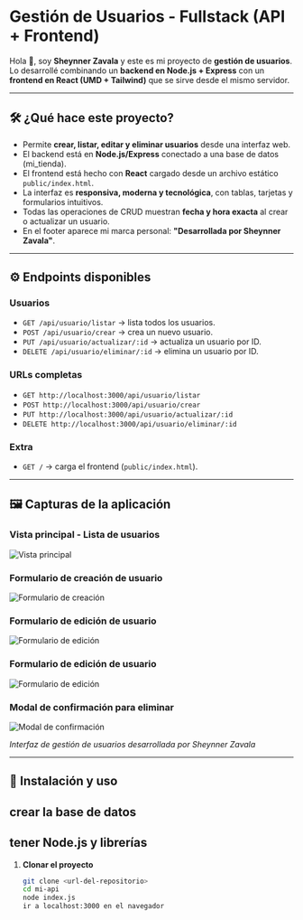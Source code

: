 # Gestión de Usuarios - Fullstack (API + Frontend)

Hola 👋, soy **Sheynner Zavala** y este es mi proyecto de **gestión de usuarios**.  
Lo desarrollé combinando un **backend en Node.js + Express** con un **frontend en React (UMD + Tailwind)** que se sirve desde el mismo servidor.

---

## 🛠️ ¿Qué hace este proyecto?

- Permite **crear, listar, editar y eliminar usuarios** desde una interfaz web.
- El backend está en **Node.js/Express** conectado a una base de datos (mi_tienda).
- El frontend está hecho con **React** cargado desde un archivo estático `public/index.html`.
- La interfaz es **responsiva, moderna y tecnológica**, con tablas, tarjetas y formularios intuitivos.
- Todas las operaciones de CRUD muestran **fecha y hora exacta** al crear o actualizar un usuario.
- En el footer aparece mi marca personal: **"Desarrollada por Sheynner Zavala"**.

---


## ⚙️ Endpoints disponibles

### Usuarios
- `GET /api/usuario/listar` → lista todos los usuarios.
- `POST /api/usuario/crear` → crea un nuevo usuario.
- `PUT /api/usuario/actualizar/:id` → actualiza un usuario por ID.
- `DELETE /api/usuario/eliminar/:id` → elimina un usuario por ID.

### URLs completas
- `GET http://localhost:3000/api/usuario/listar`
- `POST http://localhost:3000/api/usuario/crear`
- `PUT http://localhost:3000/api/usuario/actualizar/:id`
- `DELETE http://localhost:3000/api/usuario/eliminar/:id`

### Extra
- `GET /` → carga el frontend (`public/index.html`).

---

## 🖼️ Capturas de la aplicación

### Vista principal - Lista de usuarios
![Vista principal](https://github.com/user-attachments/assets/e1652a4d-9033-465a-87ec-0ea815a3cdd0)

### Formulario de creación de usuario
![Formulario de creación](https://github.com/user-attachments/assets/6cc19046-22ee-4101-a097-734609d32776)

### Formulario de edición de usuario
![Formulario de edición](https://github.com/user-attachments/assets/3344d016-8b7e-4e47-84c4-5b7a3af5c8c8)

### Formulario de edición de usuario
![Formulario de edición](https://github.com/user-attachments/assets/04273b3f-df56-4d3c-9c68-7db1e868bb8c)

### Modal de confirmación para eliminar
![Modal de confirmación](https://github.com/user-attachments/assets/8f0dffee-db49-46fb-b196-77c802a9a281)

*Interfaz de gestión de usuarios desarrollada por Sheynner Zavala*

---

## 🚀 Instalación y uso
## crear la base de datos
## tener Node.js y librerías
1. **Clonar el proyecto**
   ```bash
   git clone <url-del-repositorio>
   cd mi-api
   node index.js
   ir a localhost:3000 en el navegador
   
   
   
